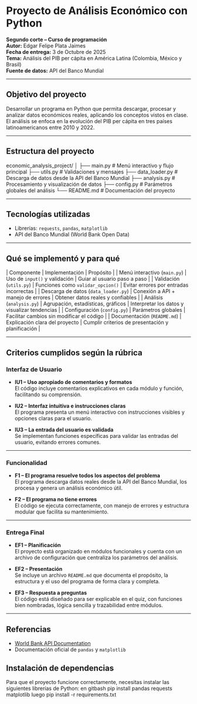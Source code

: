 #  Proyecto de Análisis Económico con Python

**Segundo corte – Curso de programación**  
**Autor:** Edgar Felipe Plata Jaimes  
**Fecha de entrega:** 3 de Octubre de 2025  
**Tema:** Análisis del PIB per cápita en América Latina (Colombia, México y Brasil)  
**Fuente de datos:** API del Banco Mundial

---

##  Objetivo del proyecto

Desarrollar un programa en Python que permita descargar, procesar y analizar datos económicos reales, aplicando los conceptos vistos en clase. El análisis se enfoca en la evolución del PIB per cápita en tres países latinoamericanos entre 2010 y 2022.

---

## Estructura del proyecto
economic_analysis_project/
│
├── main.py           # Menú interactivo y flujo principal
├── utils.py          # Validaciones y mensajes
├── data_loader.py    # Descarga de datos desde la API del Banco Mundial
├── analysis.py       # Procesamiento y visualización de datos
├── config.py         # Parámetros globales del análisis
└── README.md         # Documentación del proyecto


---

## Tecnologías utilizadas

- Librerías: `requests`, `pandas`, `matplotlib`
- API del Banco Mundial (World Bank Open Data)

---

##  Qué se implementó y para qué

| Componente                           | Implementación                     | Propósito                                         |
| Menú interactivo (`main.py`)         | Uso de `input()` y validación      | Guiar al usuario paso a paso                      |
| Validación (`utils.py`)              | Funciones como `validar_opcion()`  | Evitar errores por entradas incorrectas           |
| Descarga de datos (`data_loader.py`) | Conexión a API + manejo de errores | Obtener datos reales y confiables                 |
| Análisis (`analysis.py`)             | Agrupación, estadísticas, gráficos | Interpretar los datos y visualizar tendencias     |
| Configuración (`config.py`)          | Parámetros globales                | Facilitar cambios sin modificar el código         |
| Documentación (`README.md`)          | Explicación clara del proyecto     | Cumplir criterios de presentación y planificación |

---

## Criterios cumplidos según la rúbrica

### Interfaz de Usuario

- **IU1 – Uso apropiado de comentarios y formatos**  
  El código incluye comentarios explicativos en cada módulo y función, facilitando su comprensión.

- **IU2 – Interfaz intuitiva e instrucciones claras**  
  El programa presenta un menú interactivo con instrucciones visibles y opciones claras para el usuario.

- **IU3 – La entrada del usuario es validada**  
  Se implementan funciones específicas para validar las entradas del usuario, evitando errores comunes.

---

### Funcionalidad

- **F1 – El programa resuelve todos los aspectos del problema**  
  El programa descarga datos reales desde la API del Banco Mundial, los procesa y genera un análisis económico útil.

- **F2 – El programa no tiene errores**  
  El código se ejecuta correctamente, con manejo de errores y estructura modular que facilita su mantenimiento.

---

###  Entrega Final

- **EF1 – Planificación**  
  El proyecto está organizado en módulos funcionales y cuenta con un archivo de configuración que centraliza los parámetros del análisis.

- **EF2 – Presentación**  
  Se incluye un archivo `README.md` que documenta el propósito, la estructura y el uso del programa de forma clara y completa.

- **EF3 – Respuesta a preguntas**  
  El código está diseñado para ser explicable en el quiz, con funciones bien nombradas, lógica sencilla y trazabilidad entre módulos.

---

##  Referencias

- [World Bank API Documentation](https://datahelpdesk.worldbank.org/knowledgebase/articles/889392-about-the-indicators-api-documentation)
- Documentación oficial de `pandas` y `matplotlib`
## Instalación de dependencias
Para que el proyecto funcione correctamente, necesitas instalar las siguientes librerías de Python:
en gitbash 
pip install pandas requests matplotlib
luego 
pip install -r requirements.txt
